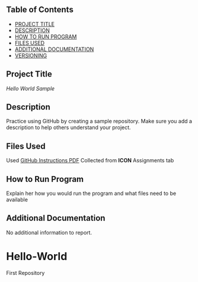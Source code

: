 
## Table of Contents

- [PROJECT TITLE](#Project-Title)
- [DESCRIPTION](#Description)
- [HOW TO RUN PROGRAM](#How-to-run-program)
- [FILES USED](#files-used)
- [ADDITIONAL DOCUMENTATION](#additional-documentation)
- [VERSIONING](#versioning)

## Project Title

*Hello World Sample*

## Description

Practice using GitHub by creating a sample repository. Make sure you add a description to help others understand your project.

## Files Used

Used [GitHub Instructions PDF](path/to/https://github.com/jessicaunternahrer/Hello-World/blob/main/GitHub%20Setup%20Instructions.pdf)
  Collected from **ICON** Assignments tab
## How to Run Program

Explain her how you would run the program and what files need to be available

## Additional Documentation

No additional information to report.

# Hello-World
First Repository

